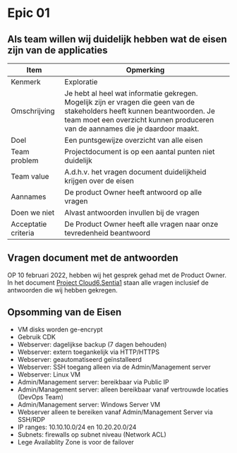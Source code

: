 # Epic 01
## Als team willen wij duidelijk hebben wat de eisen zijn van de applicaties

| Item                | Opmerking                                                                                                                                                                                                    |
| ------------------- | ------------------------------------------------------------------------------------------------------------------------------------------------------------------------------------------------------------ |
| Kenmerk             | Exploratie                                                                                                                                                                                                   |
| Omschrijving        | Je hebt al heel wat informatie gekregen. Mogelijk zijn er vragen die geen van de stakeholders heeft kunnen beantwoorden. Je team moet een overzicht kunnen produceren van de aannames die je daardoor maakt. |
| Doel                | Een puntsgewijze overzicht van alle eisen                                                                                                                                                                 |
| Team problem        | Projectdocument is op een aantal punten niet duidelijk                                                                                                                                                       |
| Team value          | A.d.h.v. het vragen document duidelijkheid krijgen over de eisen                                                                                                                                             |
| Aannames            | De product Owner heeft antwoord op alle vragen                                                                                                                                                               |
| Doen we niet        | Alvast antwoorden invullen bij de vragen                                                                                                                                                                     |
| Acceptatie criteria | De Product Owner heeft alle vragen naar onze tevredenheid beantwoord                                                                                                                                         |

## Vragen document met de antwoorden
OP 10 februari 2022, hebben wij het gesprek gehad met de Product Owner. In het document [Project Cloud6.Sentia1](https://docs.google.com/document/d/1pNPWIce4kDnR9kopbH4t7jD9nX6LFySnBpsTfaWT_r4/edit#heading=h.higkk7mphvwd) staan alle vragen inclusief de antwoorden die wij hebben gekregen.

## Opsomming van de Eisen
- VM disks worden ge-encrypt
- Gebruik CDK
- Webserver: dagelijkse backup (7 dagen behouden)
- Webserver: extern toegankelijk via HTTP/HTTPS
- Webserver: geautomatiseerd geïnstalleerd
- Webserver: SSH toegang alleen via de Admin/Management server
- Webserver: Linux VM
- Admin/Management server: bereikbaar via Public IP
- Admin/Management server: alleen bereikbaar vanaf vertrouwde locaties (DevOps Team)
- Admin/Management server: Windows Server VM
- Webserver alleen te bereiken vanaf Admin/Management Server via SSH/RDP
- IP ranges: 10.10.10.0/24 en 10.20.20.0/24
- Subnets: firewalls op subnet niveau (Network ACL)
- Lege Availablity Zone is voor de failover

